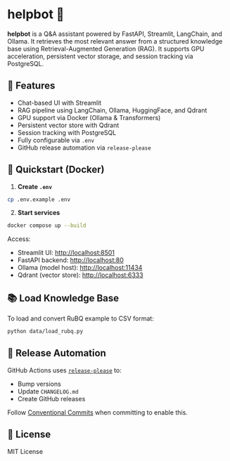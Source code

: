 # helpbot 🤖

**helpbot** is a Q&A assistant powered by FastAPI, Streamlit, LangChain, and
Ollama. It retrieves the most relevant answer from a structured knowledge base
using Retrieval-Augmented Generation (RAG). It supports GPU acceleration,
persistent vector storage, and session tracking via PostgreSQL.

## 🚀 Features

- Chat-based UI with Streamlit
- RAG pipeline using LangChain, Ollama, HuggingFace, and Qdrant
- GPU support via Docker (Ollama & Transformers)
- Persistent vector store with Qdrant
- Session tracking with PostgreSQL
- Fully configurable via `.env`
- GitHub release automation via `release-please`

## 🐳 Quickstart (Docker)

1. **Create `.env`**

```bash
cp .env.example .env
````

2. **Start services**

```bash
docker compose up --build
```

Access:

- Streamlit UI: [http://localhost:8501](http://localhost:8501)
- FastAPI backend: [http://localhost:80](http://localhost:80)
- Ollama (model host): [http://localhost:11434](http://localhost:11434)
- Qdrant (vector store): [http://localhost:6333](http://localhost:6333)

## 📚 Load Knowledge Base

To load and convert RuBQ example to CSV format:

```bash
python data/load_rubq.py
```

## 🚀 Release Automation

GitHub Actions uses [`release-please`](https://github.com/googleapis/release-please) to:

- Bump versions
- Update `CHANGELOG.md`
- Create GitHub releases

Follow [Conventional Commits](https://www.conventionalcommits.org/en/v1.0.0/) when committing to enable this.

## 📄 License

MIT License
